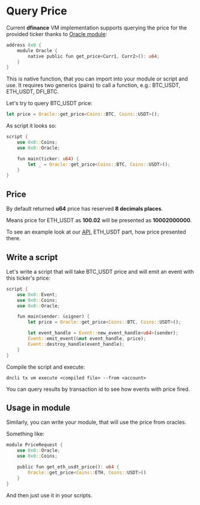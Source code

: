 # Query Price

Current **dfinance** VM implementation supports querying the price for the provided ticker thanks to [Oracle module](https://github.com/dfinance/dvm/blob/v0.4.0/lang/stdlib/oracle.move):

```rust
address 0x0 {
    module Oracle {
        native public fun get_price<Curr1, Curr2>(): u64;
    }
}
```

This is native function, that you can import into your module or script and use. It requires two generics \(pairs\) to call a function, e.g.: BTC\_USDT, ETH\_USDT, DFI\_BTC.

Let's try to query BTC\_USDT price:

```rust
let price = Oracle::get_price<Coins::BTC, Coins::USDT>();
```

As script it looks so:

```rust
script {
    use 0x0::Coins;
    use 0x0::Oracle;

    fun main(ticker: u64) {
        let _ = Oracle::get_price<Coins::BTC, Coins::USDT>();
    }
}
```

## Price

By default returned **u64** price has reserved **8 decimals places**.

Means price for ETH\_USDT as **100.02** will be presented as **10002000000**.

To see an example look at our [API](https://rest.testnet.dfinance.co/oracle/currentprice/eth_usdt), ETH\_USDT part, how price presented there.

## Write a script

Let's write a script that will take BTC\_USDT price and will emit an event with this ticker's price:

```rust
script {
    use 0x0::Event;
    use 0x0::Coins;
    use 0x0::Oracle;

    fun main(sender: &signer) {
        let price = Oracle::get_price<Coins::BTC, Coins::USDT>();

        let event_handle = Event::new_event_handle<u64>(sender);
        Event::emit_event(&mut event_handle, price);
        Event::destroy_handle(event_handle);
    }
}
```

Compile the script and execute:

```text
dncli tx vm execute <compiled file> --from <account>
```

You can query results by transaction id to see how events with price fired.

## Usage in module

Similarly, you can write your module, that will use the price from oracles.

Something like:

```rust
module PriceRequest {
    use 0x0::Oracle;
    use 0x0::Coins;

    public fun get_eth_usdt_price(): u64 {
        Oracle::get_price<Coins::ETH, Coins::USDT>()
    }
}
```

And then just use it in your scripts.

